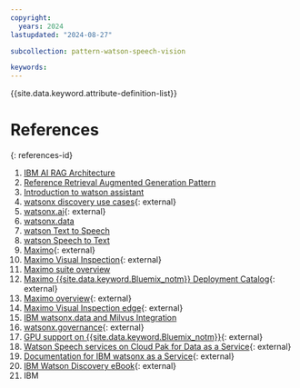 ```yaml
---
copyright:
  years: 2024
lastupdated: "2024-08-27"

subcollection: pattern-watson-speech-vision

keywords:
---
```


{{site.data.keyword.attribute-definition-list}}

# References

{: references-id}

1.  [IBM AI RAG Architecture](https://www.ibm.com/architectures/hybrid/genai-rag)
2.  [Reference Retrieval Augmented Generation Pattern](file:////docs/pattern-genai-rag%3ftopic=pattern-genai-rag-genai-pattern)
3.  [Introduction to watson assistant](file:////docs/watson-assistant%3ftopic=watson-assistant-welcome-new-assistant)
4.  [watsonx discovery use cases](http://ibm.com/products/watson-discovery/use-cases){: external}
5.  [watsonx.ai](http://ibm.com/products/watsonx-ai){: external}
6.  [watsonx.data](file:////docs/watsonxdata)
7.  [watson Text to Speech](file:////docs/text-to-speech%3ftopic=text-to-speech-gettingStarted)
8.  [watson Speech to Text](file:////docs/speech-to-text%3ftopic=speech-to-text-gettingStarted)
9.  [Maximo](http://ibm.com/docs/en/mas-cd/maximo-manage/continuous-delivery?topic=SSLPL8_cd/com.ibm.mam.doc/upgrade/c_mas_architecture.htm){: external}
10. [Maximo Visual Inspection](https://www.ibm.com/docs/en/mas-cd/maximo-vi/continuous-delivery?topic=maximo-visual-inspection-edge){: external}
11. [Maximo suite overview](file:////docs/maximo-application-suite%3ftopic=maximo-application-suite-overview)
12. [Maximo {{site.data.keyword.Bluemix_notm}} Deployment Catalog](https://cloud.ibm.com/catalog/architecture/deploy-arch-ibm-mas-fc308868-e530-4605-884e-e1b3f50b3b66-global#help){: external}
13. [Maximo overview](https:/www.ibm.com/docs/en/mas-cd/maximo-vi/continuous-delivery?topic=overview){: external}
14. [Maximo Visual Inspection edge](https:/www.ibm.com/docs/en/mas-cd/maximo-vi/continuous-delivery?topic=maximo-visual-inspection-edge){: external}
15. [IBM watsonx.data and Milvus Integration](file:////docs/watsonxdata%3ftopic=watsonxdata-adding-milvus-service)
16. [watsonx.governance](https://www.ibm.com/products/watsonx-governance){: external}
17. [GPU support on {{site.data.keyword.Bluemix_notm}}](https://www.ibm.com/docs/en/mas-cd/maximo-vi/continuous-delivery?topic=planning-supported-gpus-devices){: external}
18. [Watson Speech services on Cloud Pak for Data as a Service](https://dataplatform.cloud.ibm.com/docs/content/svc-welcome/wstt.html?context=cpdaas){: external}
19. [Documentation for IBM watsonx as a Service](https://dataplatform.cloud.ibm.com/docs/content/wsj/getting-started/welcome-main.html?context=wx&audience=wdp){: external}
20. [IBM Watson Discovery eBook](https://www.ibm.com/downloads/cas/1X7EPRYE){: external}
21. IBM
